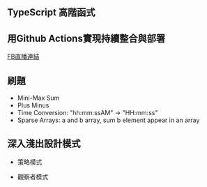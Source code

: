 
## TypeScript 高階函式

## 用Github Actions實現持續整合與部署
[FB直播連結](https://www.facebook.com/will.fans/videos/160167622985355)


## 刷題

- Mini-Max Sum
- Plus Minus
- Time Conversion: "hh:mm:ssAM" → "HH:mm:ss"
- Sparse Arrays: a and b array, sum b element appear in an array


## 深入淺出設計模式

- 策略模式

- 觀察者模式
